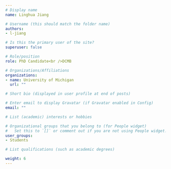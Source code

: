 ```yaml
---
# Display name
name: Linghua Jiang

# Username (this should match the folder name)
authors: 
- l-jiang

# Is this the primary user of the site?
superuser: false

# Role/position
role: PhD Candidate<br />DCMB

# Organizations/Affiliations
organizations:
- name: University of Michigan
  url: ""

# Short bio (displayed in user profile at end of posts)

# Enter email to display Gravatar (if Gravatar enabled in Config)
email: ""

# List (academic) interests or hobbies

# Organizational groups that you belong to (for People widget)
#   Set this to `[]` or comment out if you are not using People widget.
user_groups: 
- Students

# List qualifications (such as academic degrees)

weight: 6
---
```

